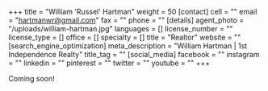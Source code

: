 +++
title = "William 'Russel' Hartman"
weight = 50
[contact]
cell = ""
email = "hartmanwr@gmail.com"
fax = ""
phone = ""
[details]
agent_photo = "/uploads/william-hartman.jpg"
languages = []
license_number = ""
license_type = []
office = []
specialty = []
title = "Realtor"
website = ""
[search_engine_optimization]
meta_description = "William Hartman | 1st Independence Realty"
title_tag = ""
[social_media]
facebook = ""
instagram = ""
linkedin = ""
pinterest = ""
twitter = ""
youtube = ""
+++

Coming soon!